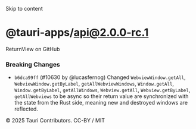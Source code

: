 Skip to content
# @tauri-apps/api@2.0.0-rc.1
ReturnView on GitHub
### Breaking Changes
  * `b6dca99ff` (#10630 by @lucasfernog) Changed `WebviewWindow.getAll`, `WebviewWindow.getByLabel`, `getAllWebviewWindows`, `Window.getAll`, `Window.getByLabel`, `getAllWindows`, `Webview.getAll`, `Webview.getByLabel`, `getAllWebviews` to be async so their return value are synchronized with the state from the Rust side, meaning new and destroyed windows are reflected.


© 2025 Tauri Contributors. CC-BY / MIT
